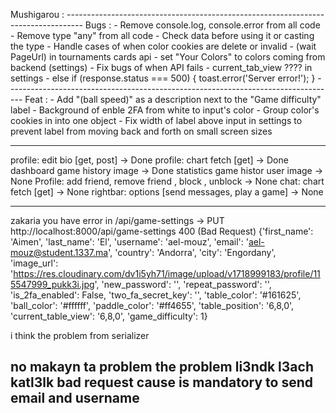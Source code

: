  Mushigarou :
    ----------------------------------------------------------------------------------
    Bugs :
        - Remove console.log, console.error from all code
        - Remove type "any" from all code
        - Check data before using it or casting the type
        - Handle cases of when color cookies are delete or invalid
        - (wait PageUrl) in tournaments cards api
        - set "Your Colors" to colors coming from backend (settings)
        - Fix bugs of when API fails
        - current_tab_view ???? in settings
        - else if (response.status === 500) {
                        toast.error('Server error!');
                    }
    ----------------------------------------------------------------------------------
    Feat :
        - Add "(ball speed)" as a description next to the "Game difficulty" label
        - Background of enble 2FA from white to input's color
        - Group color's cookies in into one object
        - Fix width of label above input in settings to prevent label from moving back and forth on small screen sizes

----------------------------------------------------------
profile: edit bio [get, post] -> Done
profile: chart fetch [get] -> Done
dashboard game history image -> Done
statistics game histor user image -> None
Profile: add friend, remove friend , block , unblock -> None
chat: chart fetch [get] -> None
rightbar: options [send messages, play a game] -> None


---------------------------------------------------------------------------------
zakaria you have error in /api/game-settings
->  PUT http://localhost:8000/api/game-settings 400 (Bad Request)
{'first_name': 'Aimen', 'last_name': 'El', 'username': 'ael-mouz', 'email': 'ael-mouz@student.1337.ma', 'country': 'Andorra', 'city': 'Engordany', 'image_url': 'https://res.cloudinary.com/dv1i5yh71/image/upload/v1718999183/profile/115547999_pukk3i.jpg', 'new_password': '', 'repeat_password': '', 'is_2fa_enabled': False, 'two_fa_secret_key': '', 'table_color': '#161625', 'ball_color': '#ffffff', 'paddle_color': '#ff4655', 'table_position': '6,8,0', 'current_table_view': '6,8,0', 'game_difficulty': 1}

i think the problem from serializer

no makayn ta problem the problem li3ndk l3ach katl3lk bad request cause is mandatory to send email and username
---------------------------------------------------------------
